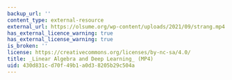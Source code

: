 ```yaml
---
backup_url: ''
content_type: external-resource
external_url: https://olsume.org/wp-content/uploads/2021/09/strang.mp4
has_external_licence_warning: true
has_external_license_warning: true
is_broken: ''
license: https://creativecommons.org/licenses/by-nc-sa/4.0/
title: _Linear Algebra and Deep Learning_ (MP4)
uid: 430d831c-d70f-49b1-a0d3-8205b29c504a
---
```

